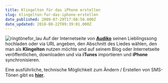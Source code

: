 ```yaml
---
title: Klingelton für das iPhone erstellen
slug: klingelton-fur-das-iphone-erstellen
date_published: 2009-07-29T17:08:50.000Z
date_updated: 2018-08-22T09:39:01.000Z
---
```


![ringtönefor_lau](//picdump.thafaker.de/2009/07/ringtönefor_lau.jpg)
Auf der Internetseite von [**Audiko**](http://audiko.net/) seinen Lieblingssong hochladen oder via URL angeben, den Abschnitt des Liedes wählen, den man als **Klingelton** nutzen möchte und auf seinem Blog oder Internetseite veröffentlichen, downloaden und via **iTunes** importieren und **iPhone** synchronisieren.

Eine ausführliche, technische Möglichkeit zum Ändern / Erstellen von SMS-Tönen gibt es [**hier**](__GHOST_URL__/11/sms-tone-im-iphone-andern).
